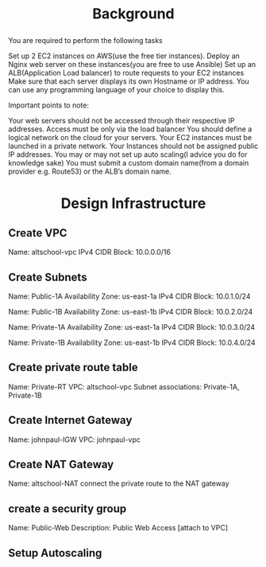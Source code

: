 <h1><p align="center">
Background
</p></h1>
You are required to perform the following tasks

Set up 2 EC2 instances on AWS(use the free tier instances).
Deploy an Nginx web server on these instances(you are free to use Ansible)
Set up an ALB(Application Load balancer) to route requests to your EC2 instances
Make sure that each server displays its own Hostname or IP address. You can use any programming language of your choice to display this.

Important points to note:

Your web servers should not be accessed through their respective IP addresses. Access must be only via the load balancer
You should define a logical network on the cloud for your servers.
Your EC2 instances must be launched in a private network.
Your Instances should not be assigned public IP addresses.
You may or may not set up auto scaling(I advice you do for knowledge sake)
You must submit a custom domain name(from a domain provider e.g. Route53) or the ALB’s domain name.

<h1><p align="center">
Design Infrastructure
</p></h1>

## Create VPC
Name: altschool-vpc
IPv4 CIDR Block: 10.0.0.0/16

## Create Subnets
Name: Public-1A
Availability Zone: us-east-1a
IPv4 CIDR Block: 10.0.1.0/24

Name: Public-1B
Availability Zone: us-east-1b
IPv4 CIDR Block: 10.0.2.0/24

Name: Private-1A
Availability Zone: us-east-1a
IPv4 CIDR Block: 10.0.3.0/24

Name: Private-1B
Availability Zone: us-east-1b
IPv4 CIDR Block: 10.0.4.0/24

## Create private route table

Name: Private-RT
VPC: altschool-vpc
Subnet associations: Private-1A, Private-1B

## Create Internet Gateway
Name: johnpaul-IGW
VPC: johnpaul-vpc

## Create NAT Gateway
Name: altschool-NAT
connect the private route to the NAT gateway

## create a security group
Name: Public-Web
Description: Public Web Access 
[attach to VPC]

## Setup Autoscaling
